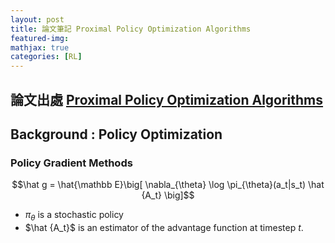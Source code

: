 ```yaml
---
layout: post
title: 論文筆記 Proximal Policy Optimization Algorithms
featured-img: 
mathjax: true
categories: [RL]
---
```


## 論文出處 [Proximal Policy Optimization Algorithms](https://arxiv.org/abs/1707.06347)



## Background : Policy Optimization

### Policy Gradient Methods

$$\hat g = \hat{\mathbb E}\big[ \nabla_{\theta} \log \pi_{\theta}(a_t|s_t) \hat {A_t}  \big]$$
*   $\pi_{\theta}$ is a stochastic policy
*   $\hat {A_t}$ is an estimator of the advantage function at timestep $t$.
